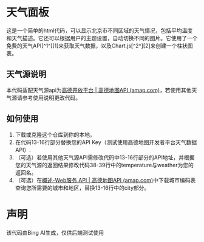 # 天气面板

这是一个简单的html代码，可以显示北京市不同区域的天气情况，包括平均温度和天气描述。它还可以根据用户的主题设置，自动切换不同的图片。它使用了一个免费的天气API[^1^][1]来获取天气数据，以及Chart.js[^2^][2]来创建一个柱状图表。

## 天气源说明
本代码适配天气源api为[高德开放平台 | 高德地图API (amap.com)](https://lbs.amap.com/)，若使用其他天气源请参考使用说明更改代码。

## 如何使用

1. 下载或克隆这个仓库到你的本地。
2. 在代码13-16行<your key>部分替换您的API Key（测试使用高德地图开发者平台天气数据API）.
3. （可选）若使用其他天气源API需修改代码中13-16行部分的API地址，并根据您的天气源的返回结果修改代码38-39行中的temperature与weather为您的返回名。
4. （可选）在[概述-Web服务 API | 高德地图API (amap.com)](https://lbs.amap.com/api/webservice/summary)中下载城市编码表查询您所需要的城市和地区，替换13-16行中的city部分。

# 声明

该代码由Bing AI生成，仅供后端测试使用
